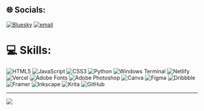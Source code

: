 


## 🌐 Socials:
[![Bluesky](https://img.shields.io/badge/bluesky-0285FF?style=for-the-badge&logo=bluesky&logoColor=%23FFFFFF)](https://bsky.app/profile/arreadev) [![email](https://img.shields.io/badge/Email-D14836?logo=gmail&logoColor=white)](mailto:contact.arrea@proton.me) 

# 💻 Skills:
![HTML5](https://img.shields.io/badge/html5-%23E34F26.svg?style=for-the-badge&logo=html5&logoColor=white) ![JavaScript](https://img.shields.io/badge/javascript-%23323330.svg?style=for-the-badge&logo=javascript&logoColor=%23F7DF1E) ![CSS3](https://img.shields.io/badge/css3-%231572B6.svg?style=for-the-badge&logo=css3&logoColor=white) ![Python](https://img.shields.io/badge/python-3670A0?style=for-the-badge&logo=python&logoColor=ffdd54) ![Windows Terminal](https://img.shields.io/badge/Windows%20Terminal-%234D4D4D.svg?style=for-the-badge&logo=windows-terminal&logoColor=white) ![Netlify](https://img.shields.io/badge/netlify-%23000000.svg?style=for-the-badge&logo=netlify&logoColor=#00C7B7) ![Vercel](https://img.shields.io/badge/vercel-%23000000.svg?style=for-the-badge&logo=vercel&logoColor=white) ![Adobe Fonts](https://img.shields.io/badge/Adobe%20Fonts-000B1D.svg?style=for-the-badge&logo=Adobe%20Fonts&logoColor=white) ![Adobe Photoshop](https://img.shields.io/badge/adobe%20photoshop-%2331A8FF.svg?style=for-the-badge&logo=adobe%20photoshop&logoColor=white) ![Canva](https://img.shields.io/badge/Canva-%2300C4CC.svg?style=for-the-badge&logo=Canva&logoColor=white) ![Figma](https://img.shields.io/badge/figma-%23F24E1E.svg?style=for-the-badge&logo=figma&logoColor=white) ![Dribbble](https://img.shields.io/badge/Dribbble-EA4C89?style=for-the-badge&logo=dribbble&logoColor=white) ![Framer](https://img.shields.io/badge/Framer-black?style=for-the-badge&logo=framer&logoColor=blue) ![Inkscape](https://img.shields.io/badge/Inkscape-e0e0e0?style=for-the-badge&logo=inkscape&logoColor=080A13) ![Krita](https://img.shields.io/badge/Krita-203759?style=for-the-badge&logo=krita&logoColor=EEF37B) ![GitHub](https://img.shields.io/badge/github-%23121011.svg?style=for-the-badge&logo=github&logoColor=white)

---
[![](https://visitcount.itsvg.in/api?id=Arreadev&icon=0&color=0)](https://visitcount.itsvg.in)

<!-- Proudly created with GPRM ( https://gprm.itsvg.in ) -->
